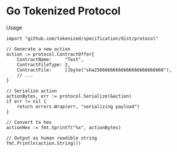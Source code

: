 # Go Tokenized Protocol

Usage

    import "github.com/tokenized/specification/dist/protocol"

    // Generate a new action
    action := protocol.ContractOffer{
        ContractName:     "Test",
        ContractFileType: 2,
        ContractFile:     []byte("sha25666666666666666666666666"),
        // ...
    }

    // Serialize action
    actionBytes, err := protocol.Serialize(&action)
    if err != nil {
        return errors.Wrap(err, "serializing payload")
    }

    // Convert to hex
    actionHex := fmt.Sprintf("%x", actionBytes)

    // Output as human readible string
    fmt.Println(action.String())
